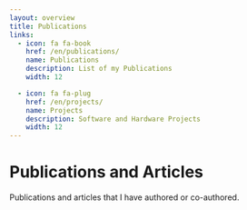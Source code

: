 ```yaml
---
layout: overview
title: Publications
links:
  - icon: fa fa-book
    href: /en/publications/
    name: Publications
    description: List of my Publications
    width: 12

  - icon: fa fa-plug
    href: /en/projects/
    name: Projects
    description: Software and Hardware Projects
    width: 12
---
```


# Publications and Articles
Publications and articles that I have authored or co-authored.
